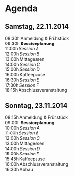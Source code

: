 # Agenda

## Samstag, 22.11.2014

08:30h Anmeldung & Frühstück  
09:30h **Sessionplanung**  
11:00h *Session A*  
12:00h *Session B*  
13:00h Mittagessen  
14:00h *Session C*  
15:00h *Session D*  
16:00h Kaffeepause  
16:30h *Session E*  
17:30h *Session F*  
18:15h Abschlussveranstaltung

## Sonntag, 23.11.2014

08:15h Anmeldung & Frühstück  
09:00h **Sessionplanung**  
10:00h *Session A*  
11:00h *Session B*  
12:00h *Session C*  
13:00h Mittagessen  
14:00h *Session D*  
15:00h *Session E*  
15:45h Kaffeepause  
16:00h Abschlussveranstaltung  
16:30h Abbau

